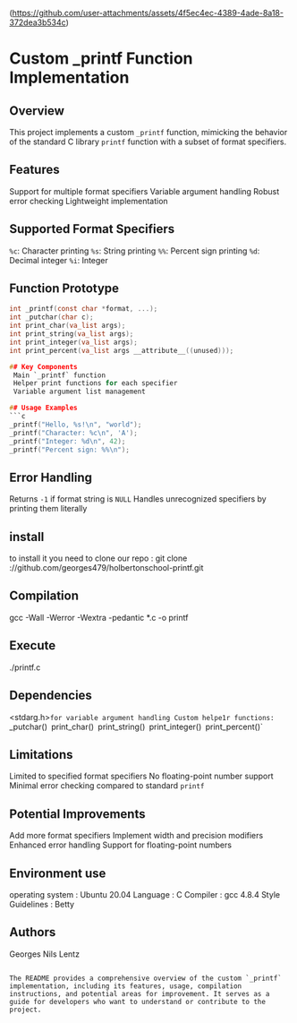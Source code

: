 
(https://github.com/user-attachments/assets/4f5ec4ec-4389-4ade-8a18-372dea3b534c)


# Custom _printf Function Implementation

## Overview
This project implements a custom `_printf` function, mimicking the behavior of the standard C library `printf` function with a subset of format specifiers.

## Features
 Support for multiple format specifiers
 Variable argument handling
 Robust error checking
 Lightweight implementation
 
## Supported Format Specifiers
 `%c`: Character printing
 `%s`: String printing
 `%%`: Percent sign printing
 `%d`: Decimal integer
 `%i`: Integer

## Function Prototype
```c
int _printf(const char *format, ...);
int _putchar(char c);
int print_char(va_list args);
int print_string(va_list args);
int print_integer(va_list args);
int print_percent(va_list args __attribute__((unused)));

## Key Components
 Main `_printf` function
 Helper print functions for each specifier
 Variable argument list management

## Usage Examples
```c
_printf("Hello, %s!\n", "world");        
_printf("Character: %c\n", 'A');         
_printf("Integer: %d\n", 42);            
_printf("Percent sign: %%\n");         
```

## Error Handling
 Returns `-1` if format string is `NULL`
 Handles unrecognized specifiers by printing them literally
## install
to install it you need to clone our repo : git clone ://github.com/georges479/holbertonschool-printf.git

## Compilation

gcc -Wall -Werror -Wextra -pedantic *.c -o printf

## Execute
./printf.c 

## Dependencies
 <stdarg.h>` for variable argument handling
Custom helpe1r functions: 
   `_putchar()`
   `print_char()`
   `print_string()`
   `print_integer()`
   `print_percent()`

## Limitations
 Limited to specified format specifiers
 No floating-point number support
 Minimal error checking compared to standard `printf`

## Potential Improvements
 Add more format specifiers
 Implement width and precision modifiers
 Enhanced error handling
 Support for floating-point numbers

## Environment use 
operating system : Ubuntu 20.04
Language : C 
Compiler : gcc 4.8.4
Style Guidelines : Betty 


## Authors
Georges
Nils
Lentz
```

The README provides a comprehensive overview of the custom `_printf` implementation, including its features, usage, compilation instructions, and potential areas for improvement. It serves as a guide for developers who want to understand or contribute to the project.




